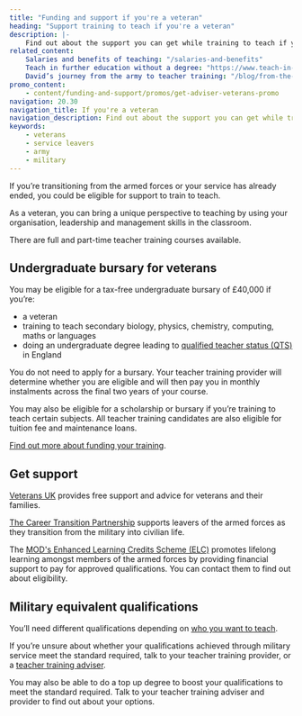 ```yaml
---
title: "Funding and support if you're a veteran"
heading: "Support training to teach if you're a veteran"
description: |-
    Find out about the support you can get while training to teach if you're a veteran.
related_content:
    Salaries and benefits of teaching: "/salaries-and-benefits"
    Teach in further education without a degree: "https://www.teach-in-further-education.campaign.gov.uk/"
    David’s journey from the army to teacher training: "/blog/from-the-army-to-teacher-training"
promo_content:
    - content/funding-and-support/promos/get-adviser-veterans-promo
navigation: 20.30
navigation_title: If you're a veteran
navigation_description: Find out about the support you can get while training to teach if you're a veteran.
keywords:
    - veterans
    - service leavers
    - army
    - military
---
```


If you’re transitioning from the armed forces or your service has already ended, you could be eligible for support to train to teach.

As a veteran, you can bring a unique perspective to teaching by using your organisation, leadership and management skills in the classroom.

There are full and part-time teacher training courses available.

## Undergraduate bursary for veterans

You may be eligible for a tax-free undergraduate bursary of £40,000 if you’re:

* a veteran
* training to teach secondary biology, physics, chemistry, computing, maths or languages
* doing an undergraduate degree leading to [qualified teacher status (QTS)](/what-is-qts) in England

You do not need to apply for a bursary. Your teacher training provider will determine whether you are eligible and will then pay you in monthly instalments across the final two years of your course.

You may also be eligible for a scholarship or bursary if you’re training to teach certain subjects. All teacher training candidates are also eligible for tuition fee and maintenance loans.

[Find out more about funding your training](/funding-and-support).

## Get support

[Veterans UK](https://www.gov.uk/government/organisations/veterans-uk) provides free support and advice for veterans and their families.

[The Career Transition Partnership](https://www.ctp.org.uk/) supports leavers of the armed forces as they transition from the military into civilian life.

The [MOD's Enhanced Learning Credits Scheme (ELC)](https://www.enhancedlearningcredits.com/) promotes lifelong learning amongst members of the armed forces by providing financial support to pay for approved qualifications. You can contact them to find out about eligibility.

## Military equivalent qualifications

You’ll need different qualifications depending on [who you want to teach](/train-to-be-a-teacher/who-do-you-want-to-teach).

If you’re unsure about whether your qualifications achieved through military service meet the standard required, talk to your teacher training provider, or a [teacher training adviser](/teacher-training-advisers).

You may also be able to do a top up degree to boost your qualifications to meet the standard required. Talk to your teacher training adviser and provider to find out about your options.
